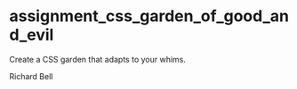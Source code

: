 # assignment_css_garden_of_good_and_evil
Create a CSS garden that adapts to your whims.

Richard Bell
